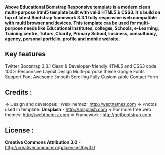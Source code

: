 **Above Educational Bootstrap Responsive template is a modern clean multi-purpose html5 template built with valid HTML5 & CSS3. It's build on top of latest Bootstrap framework 3.3.1 fully responsive web compatible with multi browser and devices. This template can be used for multi-purpose needs like Educational Institutes, colleges, Schools, e-Learning, Training centre, Tutors, Charity, Primary School, business, consultancy, agency, personal portfolio, profile and mobile website.**


**Key features**
-------------
Twitter Bootstrap 3.3.1
Clean & Developer-friendly HTML5 and CSS3 code
100% Responsive Layout Design 
Multi-purpose theme
Google Fonts Support
Font Awesome 
Smooth Scrolling 
Fully Customizable
Contact Form


**Credits :**
-------
=> Design and developed: "WebThemez"  http://webthemez.com
=> Photos used in template: **Unsplash** - http://unsplash.com
=> For more free web themes: http://webthemez.com
=> Framework : http://getbootstrap.com

**License :**
-------
**Creative Commons Attribution 3.0** - http://creativecommons.org/licenses/by/3.0
